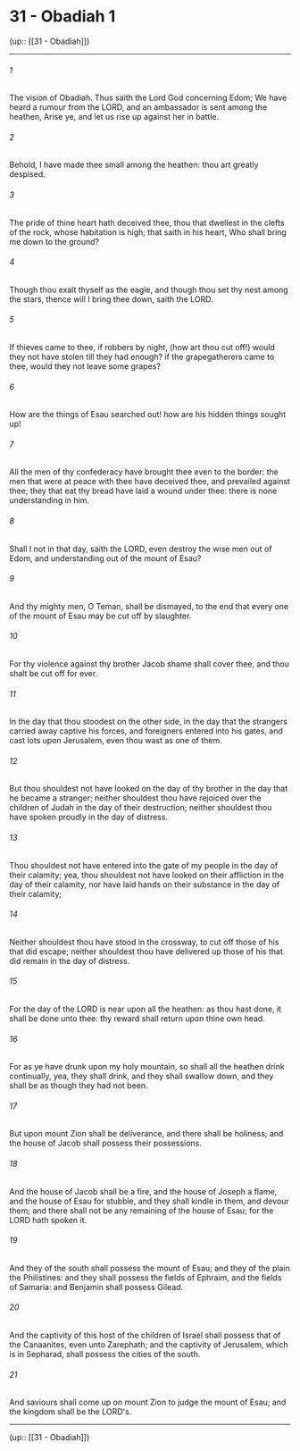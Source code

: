 # 31 - Obadiah 1

(up:: [[31 - Obadiah]])

***


###### 1 
The vision of Obadiah. Thus saith the Lord God concerning Edom; We have heard a rumour from the LORD, and an ambassador is sent among the heathen, Arise ye, and let us rise up against her in battle. 

###### 2 
Behold, I have made thee small among the heathen: thou art greatly despised. 

###### 3 
The pride of thine heart hath deceived thee, thou that dwellest in the clefts of the rock, whose habitation is high; that saith in his heart, Who shall bring me down to the ground? 

###### 4 
Though thou exalt thyself as the eagle, and though thou set thy nest among the stars, thence will I bring thee down, saith the LORD. 

###### 5 
If thieves came to thee, if robbers by night, (how art thou cut off!) would they not have stolen till they had enough? if the grapegatherers came to thee, would they not leave some grapes? 

###### 6 
How are the things of Esau searched out! how are his hidden things sought up! 

###### 7 
All the men of thy confederacy have brought thee even to the border: the men that were at peace with thee have deceived thee, and prevailed against thee; they that eat thy bread have laid a wound under thee: there is none understanding in him. 

###### 8 
Shall I not in that day, saith the LORD, even destroy the wise men out of Edom, and understanding out of the mount of Esau? 

###### 9 
And thy mighty men, O Teman, shall be dismayed, to the end that every one of the mount of Esau may be cut off by slaughter. 

###### 10 
For thy violence against thy brother Jacob shame shall cover thee, and thou shalt be cut off for ever. 

###### 11 
In the day that thou stoodest on the other side, in the day that the strangers carried away captive his forces, and foreigners entered into his gates, and cast lots upon Jerusalem, even thou wast as one of them. 

###### 12 
But thou shouldest not have looked on the day of thy brother in the day that he became a stranger; neither shouldest thou have rejoiced over the children of Judah in the day of their destruction; neither shouldest thou have spoken proudly in the day of distress. 

###### 13 
Thou shouldest not have entered into the gate of my people in the day of their calamity; yea, thou shouldest not have looked on their affliction in the day of their calamity, nor have laid hands on their substance in the day of their calamity; 

###### 14 
Neither shouldest thou have stood in the crossway, to cut off those of his that did escape; neither shouldest thou have delivered up those of his that did remain in the day of distress. 

###### 15 
For the day of the LORD is near upon all the heathen: as thou hast done, it shall be done unto thee: thy reward shall return upon thine own head. 

###### 16 
For as ye have drunk upon my holy mountain, so shall all the heathen drink continually, yea, they shall drink, and they shall swallow down, and they shall be as though they had not been. 

###### 17 
But upon mount Zion shall be deliverance, and there shall be holiness; and the house of Jacob shall possess their possessions. 

###### 18 
And the house of Jacob shall be a fire, and the house of Joseph a flame, and the house of Esau for stubble, and they shall kindle in them, and devour them; and there shall not be any remaining of the house of Esau; for the LORD hath spoken it. 

###### 19 
And they of the south shall possess the mount of Esau; and they of the plain the Philistines: and they shall possess the fields of Ephraim, and the fields of Samaria: and Benjamin shall possess Gilead. 

###### 20 
And the captivity of this host of the children of Israel shall possess that of the Canaanites, even unto Zarephath; and the captivity of Jerusalem, which is in Sepharad, shall possess the cities of the south. 

###### 21 
And saviours shall come up on mount Zion to judge the mount of Esau; and the kingdom shall be the LORD's.

***

(up:: [[31 - Obadiah]])
